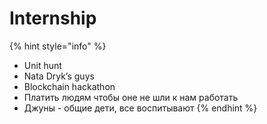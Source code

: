 # Internship

{% hint style="info" %}
* Unit hunt
* Nata Dryk’s guys
* Blockchain hackathon
* Платить людям чтобы оне не шли к нам работать
* Джуны - общие дети, все воспитывают
{% endhint %}

